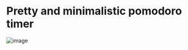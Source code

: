 # Pretty and minimalistic pomodoro timer

![image](https://github.com/user-attachments/assets/2feb529f-96cc-488c-ad1b-cedfb174b725)
